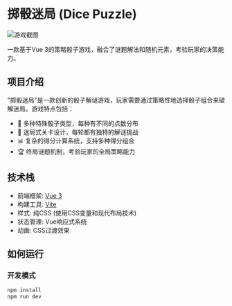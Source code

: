 # 掷骰迷局 (Dice Puzzle)

![游戏截图](screenshot.png) <!-- 请替换为实际截图路径 -->

一款基于Vue 3的策略骰子游戏，融合了谜题解法和随机元素，考验玩家的决策能力。

## 项目介绍

"掷骰迷局"是一款创新的骰子解谜游戏，玩家需要通过策略性地选择骰子组合来破解迷局。游戏特点包括：

- 🎲 多种特殊骰子类型，每种有不同的点数分布
- 🧩 迷局式关卡设计，每轮都有独特的解谜挑战
- 📊 复杂的得分计算系统，支持多种得分组合
- 🏆 终局谜题机制，考验玩家的全局策略能力

## 技术栈

- 前端框架: [Vue 3](https://vuejs.org)
- 构建工具: [Vite](https://vitejs.dev)
- 样式: 纯CSS (使用CSS变量和现代布局技术)
- 状态管理: Vue响应式系统
- 动画: CSS过渡效果

## 如何运行

### 开发模式

```bash
npm install
npm run dev
```

